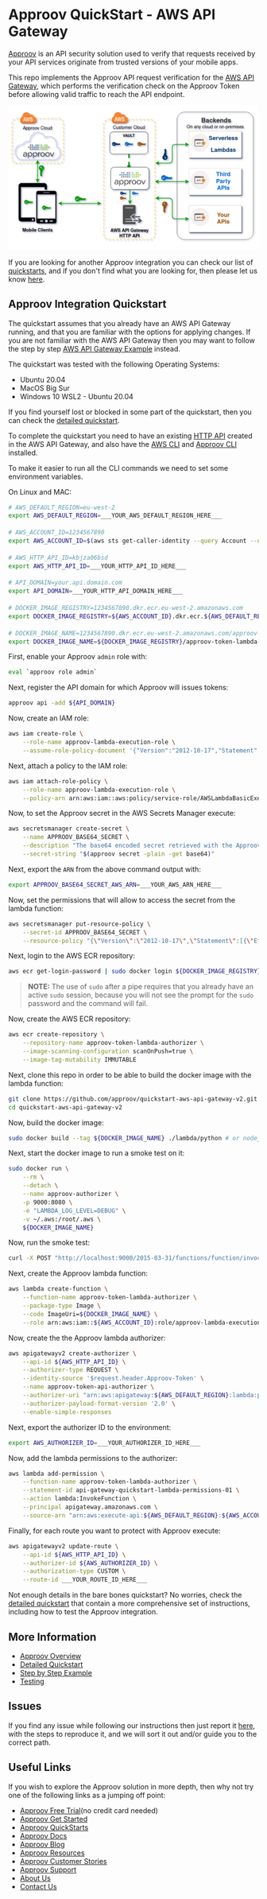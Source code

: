 # Approov QuickStart - AWS API Gateway

[Approov](https://approov.io) is an API security solution used to verify that requests received by your API services originate from trusted versions of your mobile apps.

This repo implements the Approov API request verification for the [AWS API Gateway](https://aws.amazon.com/api-gateway/), which performs the verification check on the Approov Token before allowing valid traffic to reach the API endpoint.

![Approov Authorizer diagram for the AWS API Gateway](/docs/img/approov-aws-api-gateway-authoriser.png)

If you are looking for another Approov integration you can check our list of [quickstarts](https://approov.io/docs/latest/approov-integration-examples/backend-api/), and if you don't find what you are looking for, then please let us know [here](https://approov.io/contact).



## Approov Integration Quickstart

The quickstart assumes that you already have an AWS API Gateway running, and that you are familiar with the options for applying changes. If you are not familiar with the AWS API Gateway then you may want to follow the step by step [AWS API Gateway Example](/docs/AWS_API_GATEWAY_EXAMPLE.md) instead.

The quickstart was tested with the following Operating Systems:

* Ubuntu 20.04
* MacOS Big Sur
* Windows 10 WSL2 - Ubuntu 20.04

If you find yourself lost or blocked in some part of the quickstart, then you can check the [detailed quickstart](docs/APPROOV_TOKEN_QUICKSTART.md).

To complete the quickstart you need to have an existing [HTTP API](https://docs.aws.amazon.com/apigateway/latest/developerguide/http-api-develop.html#http-api-examples.cli.quick-create) created in the AWS API Gateway, and also have the [AWS CLI](https://docs.aws.amazon.com/cli/latest/userguide/cli-chap-install.html) and [Approov CLI](https://approov.io/docs/latest/approov-installation/#approov-tool) installed.

To make it easier to run all the CLI commands we need to set some environment variables.

On Linux and MAC:

```bash
# AWS_DEFAULT_REGION=eu-west-2
export AWS_DEFAULT_REGION=___YOUR_AWS_DEFAULT_REGION_HERE___

# AWS_ACCOUNT_ID=1234567890
export AWS_ACCOUNT_ID=$(aws sts get-caller-identity --query Account --output text)

# AWS_HTTP_API_ID=kbjza06bsd
export AWS_HTTP_API_ID=___YOUR_HTTP_API_ID_HERE___

# API_DOMAIN=your.api.domain.com
export API_DOMAIN=___YOUR_HTTP_API_DOMAIN_HERE___

# DOCKER_IMAGE_REGISTRY=1234567890.dkr.ecr.eu-west-2.amazonaws.com
export DOCKER_IMAGE_REGISTRY=${AWS_ACCOUNT_ID}.dkr.ecr.${AWS_DEFAULT_REGION}.amazonaws.com

# DOCKER_IMAGE_NAME=1234567890.dkr.ecr.eu-west-2.amazonaws.com/approov-token-lambda-authorizer:13July2021_16h18m52s
export DOCKER_IMAGE_NAME=${DOCKER_IMAGE_REGISTRY}/approov-token-lambda-authorizer:$(date +%d%B%Y_%Hh%Mm%Ss)
```

First, enable your Approov `admin` role with:

```bash
eval `approov role admin`
````

Next, register the API domain for which Approov will issues tokens:

```bash
approov api -add ${API_DOMAIN}
```

Now, create an IAM role:

```bash
aws iam create-role \
    --role-name approov-lambda-execution-role \
    --assume-role-policy-document '{"Version":"2012-10-17","Statement":[{"Effect":"Allow","Principal":{"Service":["lambda.amazonaws.com"]},"Action":"sts:AssumeRole"}]}'
```

Next, attach a policy to the IAM role:

```bash
aws iam attach-role-policy \
    --role-name approov-lambda-execution-role \
    --policy-arn arn:aws:iam::aws:policy/service-role/AWSLambdaBasicExecutionRole
```

Now, to set the Approov secret in the AWS Secrets Manager execute:

```bash
aws secretsmanager create-secret \
    --name APPROOV_BASE64_SECRET \
    --description "The base64 encoded secret retrieved with the Approov CLI." \
    --secret-string "$(approov secret -plain -get base64)"
```

Next, export the `ARN` from the above command output with:

```bash
export APPROOV_BASE64_SECRET_AWS_ARN=___YOUR_AWS_ARN_HERE___
```

Now, set the permissions that will allow to access the secret from the lambda function:

```bash
aws secretsmanager put-resource-policy \
    --secret-id APPROOV_BASE64_SECRET \
    --resource-policy "{\"Version\":\"2012-10-17\",\"Statement\":[{\"Effect\":\"Allow\",\"Principal\":{\"AWS\":[\"arn:aws:iam::${AWS_ACCOUNT_ID}:role/approov-lambda-execution-role\"]},\"Action\":\"secretsmanager:GetSecretValue\",\"Resource\":\"${APPROOV_BASE64_SECRET_AWS_ARN}\"}]}"
```

Next, login to the AWS ECR repository:

```bash
aws ecr get-login-password | sudo docker login ${DOCKER_IMAGE_REGISTRY} --username AWS --password-stdin
```
> **NOTE:** The use of `sudo` after a pipe requires that you already have an active `sudo` session, because you will not see the prompt for the `sudo` password and the command will fail.

Now, create the AWS ECR repository:

```bash
aws ecr create-repository \
    --repository-name approov-token-lambda-authorizer \
    --image-scanning-configuration scanOnPush=true \
    --image-tag-mutability IMMUTABLE
```

Next, clone this repo in order to be able to build the docker image with the lambda function:

```bash
git clone https://github.com/approov/quickstart-aws-api-gateway-v2.git
cd quickstart-aws-api-gateway-v2
```

Now, build the docker image:

```bash
sudo docker build --tag ${DOCKER_IMAGE_NAME} ./lambda/python # or nodejs
```

Next, start the docker image to run a smoke test on it:

```bash
sudo docker run \
    --rm \
    --detach \
    --name approov-authorizer \
    -p 9000:8080 \
    -e "LAMBDA_LOG_LEVEL=DEBUG" \
    -v ~/.aws:/root/.aws \
    ${DOCKER_IMAGE_NAME}
```

Now, run the smoke test:

```bash
curl -X POST "http://localhost:9000/2015-03-31/functions/function/invocations" -d "{\"headers\": {\"approov-token\": \"$(approov token -type valid -genExample ${API_DOMAIN})\"}}"
```

Next, create the Approov lambda function:

```bash
aws lambda create-function \
    --function-name approov-token-lambda-authorizer \
    --package-type Image \
    --code ImageUri=${DOCKER_IMAGE_NAME} \
    --role arn:aws:iam::${AWS_ACCOUNT_ID}:role/approov-lambda-execution-role
```

Now, create the the Approov lambda authorizer:

```bash
aws apigatewayv2 create-authorizer \
    --api-id ${AWS_HTTP_API_ID} \
    --authorizer-type REQUEST \
    --identity-source '$request.header.Approov-Token' \
    --name approov-token-api-authorizer \
    --authorizer-uri "arn:aws:apigateway:${AWS_DEFAULT_REGION}:lambda:path/2015-03-31/functions/arn:aws:lambda:${AWS_DEFAULT_REGION}:${AWS_ACCOUNT_ID}:function:approov-token-lambda-authorizer/invocations" \
    --authorizer-payload-format-version '2.0' \
    --enable-simple-responses
```

Next, export the authorizer ID to the environment:

```bash
export AWS_AUTHORIZER_ID=___YOUR_AUTHORIZER_ID_HERE___
```

Now, add the lambda permissions to the authorizer:

```bash
aws lambda add-permission \
    --function-name approov-token-lambda-authorizer \
    --statement-id api-gateway-quickstart-lambda-permissions-01 \
    --action lambda:InvokeFunction \
    --principal apigateway.amazonaws.com \
    --source-arn "arn:aws:execute-api:${AWS_DEFAULT_REGION}:${AWS_ACCOUNT_ID}:${AWS_HTTP_API_ID}/authorizers/${AWS_AUTHORIZER_ID}"
```

Finally, for each route you want to protect with Approov execute:

```bash
aws apigatewayv2 update-route \
    --api-id ${AWS_HTTP_API_ID} \
    --authorizer-id ${AWS_AUTHORIZER_ID} \
    --authorization-type CUSTOM \
    --route-id ___YOUR_ROUTE_ID_HERE___
```

Not enough details in the bare bones quickstart? No worries, check the [detailed quickstart](docs/APPROOV_TOKEN_QUICKSTART.md) that contain a more comprehensive set of instructions, including how to test the Approov integration.


## More Information

* [Approov Overview](OVERVIEW.md)
* [Detailed Quickstart](docs/APPROOV_TOKEN_QUICKSTART.md)
* [Step by Step Example](docs/AWS_API_GATEWAY_EXAMPLE.md)
* [Testing](docs/APPROOV_TOKEN_QUICKSTART.md#test-your-approov-integration)


## Issues

If you find any issue while following our instructions then just report it [here](https://github.com/approov/quickstart-aws-api-gateway-v2/issues), with the steps to reproduce it, and we will sort it out and/or guide you to the correct path.


## Useful Links

If you wish to explore the Approov solution in more depth, then why not try one of the following links as a jumping off point:

* [Approov Free Trial](https://approov.io/signup)(no credit card needed)
* [Approov Get Started](https://approov.io/product/demo)
* [Approov QuickStarts](https://approov.io/docs/latest/approov-integration-examples/)
* [Approov Docs](https://approov.io/docs)
* [Approov Blog](https://approov.io/blog/)
* [Approov Resources](https://approov.io/resource/)
* [Approov Customer Stories](https://approov.io/customer)
* [Approov Support](https://approov.io/contact)
* [About Us](https://approov.io/company)
* [Contact Us](https://approov.io/contact)
